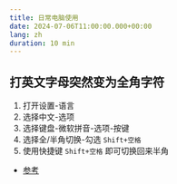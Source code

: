 ```yaml
---
title: 日常电脑使用
date: 2024-07-06T11:00:00.000+00:00
lang: zh
duration: 10 min
---
```


## 打英文字母突然变为全角字符

1. 打开设置-语言
2. 选择中文-选项
3. 选择键盘-微软拼音-选项-按键
4. 选择全/半角切换-勾选 `Shift+空格`
5. 使用快捷键 `Shift+空格` 即可切换回来半角

- [参考](https://guanjia.qq.com/knowledge-base/content/1266)